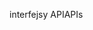 <span data-ttu-id="00be0-101">interfejsy API</span><span class="sxs-lookup"><span data-stu-id="00be0-101">APIs</span></span>